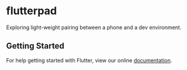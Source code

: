 # flutterpad

Exploring light-weight pairing between a phone and a dev environment.

## Getting Started

For help getting started with Flutter, view our online
[documentation](http://flutter.io/).
